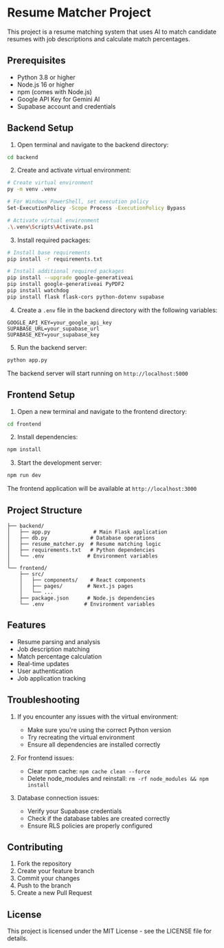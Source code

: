 # Resume Matcher Project

This project is a resume matching system that uses AI to match candidate resumes with job descriptions and calculate match percentages.

## Prerequisites

- Python 3.8 or higher
- Node.js 16 or higher
- npm (comes with Node.js)
- Google API Key for Gemini AI
- Supabase account and credentials

## Backend Setup

1. Open terminal and navigate to the backend directory:

```bash
cd backend
```

2. Create and activate virtual environment:

```bash
# Create virtual environment
py -m venv .venv

# For Windows PowerShell, set execution policy
Set-ExecutionPolicy -Scope Process -ExecutionPolicy Bypass

# Activate virtual environment
.\.venv\Scripts\Activate.ps1
```

3. Install required packages:

```bash
# Install base requirements
pip install -r requirements.txt

# Install additional required packages
pip install --upgrade google-generativeai
pip install google-generativeai PyPDF2
pip install watchdog
pip install flask flask-cors python-dotenv supabase
```

4. Create a `.env` file in the backend directory with the following variables:

```env
GOOGLE_API_KEY=your_google_api_key
SUPABASE_URL=your_supabase_url
SUPABASE_KEY=your_supabase_key
```

5. Run the backend server:

```bash
python app.py
```

The backend server will start running on `http://localhost:5000`

## Frontend Setup

1. Open a new terminal and navigate to the frontend directory:

```bash
cd frontend
```

2. Install dependencies:

```bash
npm install
```

3. Start the development server:

```bash
npm run dev
```

The frontend application will be available at `http://localhost:3000`

## Project Structure

```
├── backend/
│   ├── app.py              # Main Flask application
│   ├── db.py              # Database operations
│   ├── resume_matcher.py  # Resume matching logic
│   ├── requirements.txt   # Python dependencies
│   └── .env              # Environment variables
│
└── frontend/
    ├── src/
    │   ├── components/    # React components
    │   ├── pages/        # Next.js pages
    │   └── ...
    ├── package.json      # Node.js dependencies
    └── .env             # Environment variables
```

## Features

- Resume parsing and analysis
- Job description matching
- Match percentage calculation
- Real-time updates
- User authentication
- Job application tracking

## Troubleshooting

1. If you encounter any issues with the virtual environment:

   - Make sure you're using the correct Python version
   - Try recreating the virtual environment
   - Ensure all dependencies are installed correctly

2. For frontend issues:

   - Clear npm cache: `npm cache clean --force`
   - Delete node_modules and reinstall: `rm -rf node_modules && npm install`

3. Database connection issues:
   - Verify your Supabase credentials
   - Check if the database tables are created correctly
   - Ensure RLS policies are properly configured

## Contributing

1. Fork the repository
2. Create your feature branch
3. Commit your changes
4. Push to the branch
5. Create a new Pull Request

## License

This project is licensed under the MIT License - see the LICENSE file for details.
